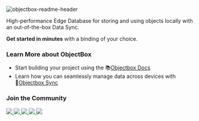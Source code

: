 ![objectbox-readme-header](https://user-images.githubusercontent.com/91467067/189953535-6e7bf686-5d12-4217-ac8c-bd898925fdd0.jpg)


<p>
High-performance Edge Database for storing and using objects locally with an out-of-the-box Data Sync.
</p>

**Get started in minutes** with a binding of your choice.


<h3>Learn More about ObjectBox</h3>
<ul>
<li>Start building your project using the 📚<a href="https://docs.objectbox.io/getting-started">Objectbox Docs</a></li>
<li>Learn how you can seamlessly manage data across devices with 🔄<a href="https://objectbox.io/sync/">Objectbox Sync</a></li>

</ul>

<h3> Join the Community</h3>

<a href="https://twitter.com/ObjectBox_io">
    <img src="https://img.shields.io/badge/twitter-grey?style=flat-square&logo=twitter&logoColor=white">
</a>
<a href="https://www.linkedin.com/company/objectbox/">
    <img src="https://img.shields.io/badge/LinkedIn-grey?style=flat-square&logo=linkedin&logoColor=white">
</a>
<a href="https://www.instagram.com/objectbox_io">
    <img src="https://img.shields.io/badge/Instagram-grey?style=flat-square&logo=instagram&logoColor=white">
</a>
<a href="https://www.facebook.com/objectboxTeam/">
    <img src="https://img.shields.io/badge/Facebook-grey?style=flat-square&logo=facebook&logoColor=white">
</a>
<a href="https://www.youtube.com/c/ObjectBox">
    <img src="https://img.shields.io/badge/YouTube-grey?style=flat-square&logo=youtube&logoColor=white">
</a>
